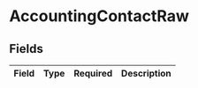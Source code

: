 # AccountingContactRaw


## Fields

| Field       | Type        | Required    | Description |
| ----------- | ----------- | ----------- | ----------- |